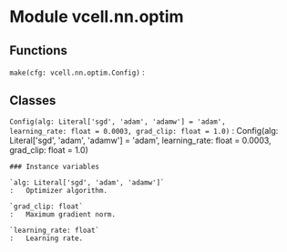 Module vcell.nn.optim
=====================

Functions
---------

`make(cfg: vcell.nn.optim.Config)`
:   

Classes
-------

`Config(alg: Literal['sgd', 'adam', 'adamw'] = 'adam', learning_rate: float = 0.0003, grad_clip: float = 1.0)`
:   Config(alg: Literal['sgd', 'adam', 'adamw'] = 'adam', learning_rate: float = 0.0003, grad_clip: float = 1.0)

    ### Instance variables

    `alg: Literal['sgd', 'adam', 'adamw']`
    :   Optimizer algorithm.

    `grad_clip: float`
    :   Maximum gradient norm.

    `learning_rate: float`
    :   Learning rate.